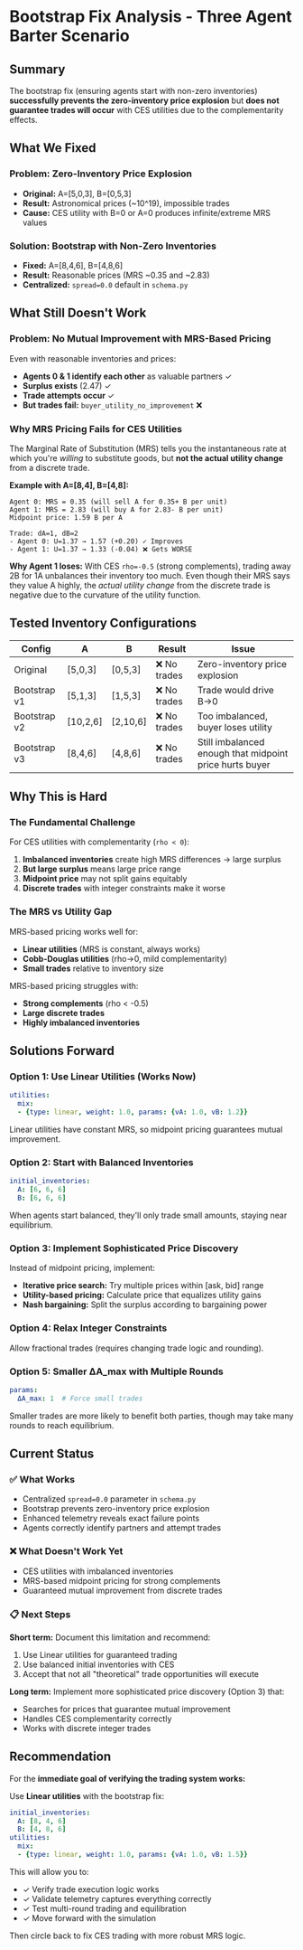 # Bootstrap Fix Analysis - Three Agent Barter Scenario

## Summary

The bootstrap fix (ensuring agents start with non-zero inventories) **successfully prevents the zero-inventory price explosion** but **does not guarantee trades will occur** with CES utilities due to the complementarity effects.

## What We Fixed

### Problem: Zero-Inventory Price Explosion
- **Original:** A=[5,0,3], B=[0,5,3]
- **Result:** Astronomical prices (~10^19), impossible trades
- **Cause:** CES utility with B=0 or A=0 produces infinite/extreme MRS values

### Solution: Bootstrap with Non-Zero Inventories
- **Fixed:** A=[8,4,6], B=[4,8,6]
- **Result:** Reasonable prices (MRS ~0.35 and ~2.83)
- **Centralized:** `spread=0.0` default in `schema.py`

## What Still Doesn't Work

### Problem: No Mutual Improvement with MRS-Based Pricing

Even with reasonable inventories and prices:
- **Agents 0 & 1 identify each other** as valuable partners ✓
- **Surplus exists** (2.47) ✓
- **Trade attempts occur** ✓
- **But trades fail:** `buyer_utility_no_improvement` ❌

### Why MRS Pricing Fails for CES Utilities

The Marginal Rate of Substitution (MRS) tells you the instantaneous rate at which you're *willing* to substitute goods, but **not the actual utility change** from a discrete trade.

**Example with A=[8,4], B=[4,8]:**

```
Agent 0: MRS = 0.35 (will sell A for 0.35+ B per unit)
Agent 1: MRS = 2.83 (will buy A for 2.83- B per unit)
Midpoint price: 1.59 B per A

Trade: dA=1, dB=2
- Agent 0: U=1.37 → 1.57 (+0.20) ✓ Improves
- Agent 1: U=1.37 → 1.33 (-0.04) ❌ Gets WORSE

```

**Why Agent 1 loses:** With CES `rho=-0.5` (strong complements), trading away 2B for 1A unbalances their inventory too much. Even though their MRS says they value A highly, the *actual utility change* from the discrete trade is negative due to the curvature of the utility function.

## Tested Inventory Configurations

| Config | A | B | Result | Issue |
|--------|---|---|--------|-------|
| Original | [5,0,3] | [0,5,3] | ❌ No trades | Zero-inventory price explosion |
| Bootstrap v1 | [5,1,3] | [1,5,3] | ❌ No trades | Trade would drive B→0 |
| Bootstrap v2 | [10,2,6] | [2,10,6] | ❌ No trades | Too imbalanced, buyer loses utility |
| Bootstrap v3 | [8,4,6] | [4,8,6] | ❌ No trades | Still imbalanced enough that midpoint price hurts buyer |

## Why This is Hard

### The Fundamental Challenge

For CES utilities with complementarity (`rho < 0`):
1. **Imbalanced inventories** create high MRS differences → large surplus
2. **But large surplus** means large price range
3. **Midpoint price** may not split gains equitably
4. **Discrete trades** with integer constraints make it worse

### The MRS vs Utility Gap

MRS-based pricing works well for:
- **Linear utilities** (MRS is constant, always works)
- **Cobb-Douglas utilities** (rho→0, mild complementarity)
- **Small trades** relative to inventory size

MRS-based pricing struggles with:
- **Strong complements** (rho < -0.5)
- **Large discrete trades**
- **Highly imbalanced inventories**

## Solutions Forward

### Option 1: Use Linear Utilities (Works Now)

```yaml
utilities:
  mix:
  - {type: linear, weight: 1.0, params: {vA: 1.0, vB: 1.2}}
```

Linear utilities have constant MRS, so midpoint pricing guarantees mutual improvement.

### Option 2: Start with Balanced Inventories

```yaml
initial_inventories:
  A: [6, 6, 6]
  B: [6, 6, 6]
```

When agents start balanced, they'll only trade small amounts, staying near equilibrium.

### Option 3: Implement Sophisticated Price Discovery

Instead of midpoint pricing, implement:
- **Iterative price search:** Try multiple prices within [ask, bid] range
- **Utility-based pricing:** Calculate price that equalizes utility gains
- **Nash bargaining:** Split the surplus according to bargaining power

### Option 4: Relax Integer Constraints

Allow fractional trades (requires changing trade logic and rounding).

### Option 5: Smaller ΔA_max with Multiple Rounds

```yaml
params:
  ΔA_max: 1  # Force small trades
```

Smaller trades are more likely to benefit both parties, though may take many rounds to reach equilibrium.

## Current Status

### ✅ What Works
- Centralized `spread=0.0` parameter in `schema.py`
- Bootstrap prevents zero-inventory price explosion
- Enhanced telemetry reveals exact failure points
- Agents correctly identify partners and attempt trades

### ❌ What Doesn't Work Yet
- CES utilities with imbalanced inventories
- MRS-based midpoint pricing for strong complements
- Guaranteed mutual improvement from discrete trades

### 📋 Next Steps

**Short term:** Document this limitation and recommend:
1. Use Linear utilities for guaranteed trading
2. Use balanced initial inventories with CES
3. Accept that not all "theoretical" trade opportunities will execute

**Long term:** Implement more sophisticated price discovery (Option 3) that:
- Searches for prices that guarantee mutual improvement
- Handles CES complementarity correctly
- Works with discrete integer trades

## Recommendation

For the **immediate goal of verifying the trading system works:**

Use **Linear utilities** with the bootstrap fix:

```yaml
initial_inventories:
  A: [8, 4, 6]
  B: [4, 8, 6]
utilities:
  mix:
  - {type: linear, weight: 1.0, params: {vA: 1.0, vB: 1.5}}
```

This will allow you to:
- ✓ Verify trade execution logic works
- ✓ Validate telemetry captures everything correctly  
- ✓ Test multi-round trading and equilibration
- ✓ Move forward with the simulation

Then circle back to fix CES trading with more robust MRS logic.

